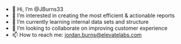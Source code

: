 - 👋 Hi, I’m @JBurns33
- 👀 I’m interested in creating the most efficient & actionable reports
- 🌱 I’m currently learning internal data sets and structure
- 💞️ I’m looking to collaborate on improving customer experience
- 📫 How to reach me: jordan.burns@elevatelabs.com

<!---
JBurns33/JBurns33 is a ✨ special ✨ repository because its `README.md` (this file) appears on your GitHub profile.
You can click the Preview link to take a look at your changes.
--->
